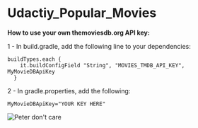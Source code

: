 # Udactiy_Popular_Movies

**How to use your own themoviesdb.org API key:**

1 - In build.gradle, add the following line to your dependencies:

```
buildTypes.each {
    it.buildConfigField "String", "MOVIES_TMDB_API_KEY", MyMovieDBApiKey
  }
  ```
  
2 - In gradle.properties, add the following:

```
MyMovieDBApiKey="YOUR KEY HERE"
```


![Peter don't care](https://media.giphy.com/media/3o84U7E0VzGtGvqv5K/giphy.gif)
